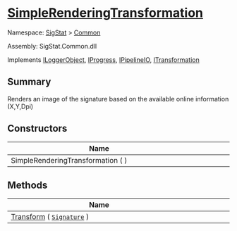 # [SimpleRenderingTransformation](./SimpleRenderingTransformation.md)

Namespace: [SigStat]() > [Common](./README.md)

Assembly: SigStat.Common.dll

Implements [ILoggerObject](./ILoggerObject.md), [IProgress](./Helpers/IProgress.md), [IPipelineIO](./Pipeline/IPipelineIO.md), [ITransformation](./ITransformation.md)

## Summary
Renders an image of the signature based on the available online information (X,Y,Dpi)

## Constructors

| Name | Summary | 
| --- | --- | 
| SimpleRenderingTransformation (  )<div style="width: 400px">| <div style="width: 400px">| <br>


## Methods

| Name | Summary | 
| --- | --- | 
| [Transform](./Methods/SimpleRenderingTransformation-100663459.md) ( [`Signature`](./Signature.md) )<div style="width: 400px">| <div style="width: 400px">| <br>


